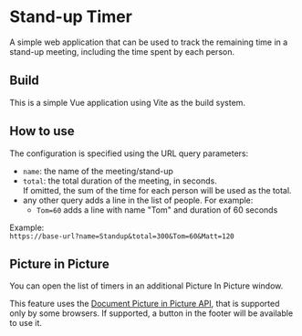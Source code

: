 # Stand-up Timer

A simple web application that can be used to track the remaining time in a stand-up meeting, including the time spent by each person.

## Build
This is a simple Vue application using Vite as the build system.

## How to use
The configuration is specified using the URL query parameters:
- `name`: the name of the meeting/stand-up
- `total`: the total duration of the meeting, in seconds.  
  If omitted, the sum of the time for each person will be used as the total.
- any other query adds a line in the list of people. For example:
  - `Tom=60` adds a line with name "Tom" and duration of 60 seconds

Example:  
`https://base-url?name=Standup&total=300&Tom=60&Matt=120`

## Picture in Picture
You can open the list of timers in an additional Picture In Picture window.

This feature uses the [Document Picture in Picture API](https://developer.mozilla.org/en-US/docs/Web/API/Document_Picture-in-Picture_API), that is supported only by some browsers. If supported, a button in the footer will be available to use it.

